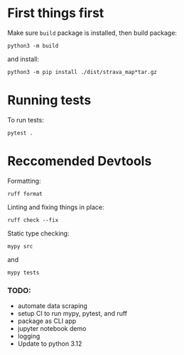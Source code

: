 # First things first

Make sure `build` package is installed, then build package:

```
python3 -m build
```

and install:

```
python3 -m pip install ./dist/strava_map*tar.gz
```

# Running tests

To run tests:

```
pytest .

```

# Reccomended Devtools

Formatting:
```
ruff format
```

Linting and fixing things in place:
```
ruff check --fix
```

Static type checking:
```
mypy src
```

and

```
mypy tests
```

### TODO: 

- automate data scraping
- setup CI to run mypy, pytest, and ruff
- package as CLI app
- jupyter notebook demo
- logging
- Update to python 3.12